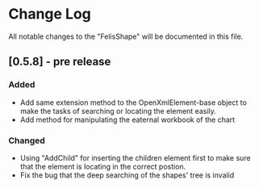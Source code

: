 # Change Log

All notable changes to the "FelisShape" will be documented in this file.

## [0.5.8] - pre release

### Added

- Add same extension method to the OpenXmlElement-base object to make the tasks of searching or locating the element easily.
- Add method for manipulating the eaternal workbook of the chart

### Changed

- Using "AddChild" for inserting the children element first to make sure that the element is locating in the correct postion.
- Fix the bug that the deep searching of the shapes' tree is invalid
